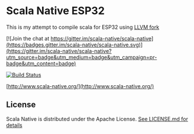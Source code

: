# Scala Native ESP32

This is my attempt to compile scala for ESP32 using [LLVM fork](https://github.com/espressif/llvm-project)


[![Join the chat at https://gitter.im/scala-native/scala-native](https://badges.gitter.im/scala-native/scala-native.svg)](https://gitter.im/scala-native/scala-native?utm_source=badge&utm_medium=badge&utm_campaign=pr-badge&utm_content=badge)

[![Build Status](https://travis-ci.org/scala-native/scala-native.png?branch=master)](https://travis-ci.org/scala-native/scala-native)

[http://www.scala-native.org/](http://www.scala-native.org/)

## License

Scala Native is distributed under the Apache License.
[See LICENSE.md for details](https://github.com/scala-native/scala-native/blob/master/LICENSE.md)
